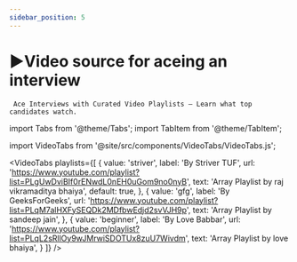 ```yaml
---
sidebar_position: 5
---
```

# ▶️Video source for aceing an interview
` Ace Interviews with Curated Video Playlists — Learn what top candidates watch.`

import Tabs from '@theme/Tabs';
import TabItem from '@theme/TabItem';

import VideoTabs from '@site/src/components/VideoTabs/VideoTabs.js';

<VideoTabs
  playlists={[
    {
      value: 'striver',
      label: 'By Striver TUF',
      url: 'https://www.youtube.com/playlist?list=PLgUwDviBIf0rENwdL0nEH0uGom9no0nyB',
      text: 'Array Playlist by raj vikramaditya bhaiya',
      default: true,
    },
    {
      value: 'gfg',
      label: 'By GeeksForGeeks',
      url: 'https://www.youtube.com/playlist?list=PLqM7alHXFySEQDk2MDfbwEdjd2svVJH9p',
      text: 'Array Playlist by sandeep jain',
    },
    {
      value: 'beginner',
      label: 'By Love Babbar',
      url: 'https://www.youtube.com/playlist?list=PLqL2sRllOy9wJMrwiSDOTUx8zuU7Wivdm',
      text: 'Array Playlist by love bhaiya',
    }
  ]}
/>